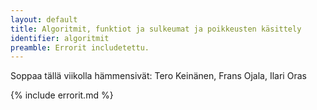 ```yaml
---
layout: default
title: Algoritmit, funktiot ja sulkeumat ja poikkeusten käsittely
identifier: algoritmit
preamble: Errorit includetettu.
---
```



Soppaa tällä viikolla hämmensivät: Tero Keinänen, Frans Ojala, Ilari Oras

{% include errorit.md %}
